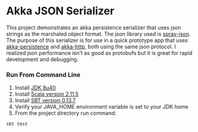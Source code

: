 Akka JSON Serializer 
====================

This project demonstrates an akka persistence serializer that uses json strings as the marshaled object format.  The json library used is [spray-json](https://github.com/spray/spray-json).  The purpose of this serializer is for use in a quick prototype app that uses [akka-persistence](http://doc.akka.io/docs/akka/2.4.0/scala/persistence.html) and [akka-http](http://doc.akka.io/docs/akka-stream-and-http-experimental/1.0/scala/http/index.html), both using the same json protocol.  I realized json performance isn't as good as protobufs but it is great for rapid development and debugging. 

### Run From Command Line

1. Install [JDK 8u40](https://jdk8.java.net/download.html)
2. Install [Scala version  2.11.5](http://www.scala-lang.org/download/)
3. Install [SBT version 0.13.7](http://www.scala-sbt.org/download.html)
4. Verify your JAVA_HOME environment variable is set to your JDK home
5. From the project directory run command:

```
sbt test
```
